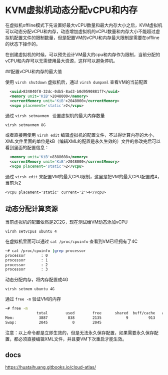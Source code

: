 # KVM虚拟机动态分配vCPU和内存

在虚拟机offline模式下先设置好最大vCPU数量和最大内存大小之后，KVM虚拟机可以动态分配vCPU和内存，动态增加虚拟机的vCPU数量和内存大小不能超过虚拟机配置文件的限制数量，但是配置VM的vCPU和内存最大限制是需要在offline的状态下操作的。

在创建虚拟机的时候，可以预先设计VM最大的cpu和内存作为限制，当前分配的vCPU和内存可以无需使用最大资源，这样可以避免停机。

##配置vCPU和内存的最大值

使用 `virsh shutdown` 虚拟机后，通过 `virsh dumpxml` 查看VM的当前配置

```xml
  <uuid>834040f8-32dc-0db5-8ad3-b0d9590881f7</uuid>
  <memory unit='KiB'>2048000</memory>
  <currentMemory unit='KiB'>2048000</currentMemory>
  <vcpu placement='static'>2</vcpu>
```

通过 `virsh setmaxmem ` 设置虚拟机的最大内存数量

```
virsh setmaxmem 8G
```

或者直接用使用 `virsh edit` 编辑虚拟机的配置文件，不过得计算内存的大小，XML文件里面的单位是kB（编辑XML的配置是永久生效的）文件的修改完后可以看到里面的配置信息：

```xml
  <memory unit='KiB'>8388608</memory>
  <currentMemory unit='KiB'>2048000</currentMemory>
  <vcpu placement='static'>2</vcpu>
```

通过 `virsh edit` 来配置VM的最大CPU限制，这里是把VM的最大CPU配置成4，当前为2

```
<vcpu placement='static' current='2'>4</vcpu>
```

## 动态分配计算资源

当前虚拟机的配置依然是2C2G，现在测试给VM动态添加vCPU

```
virsh setvcpus ubuntu 4
```

在虚拟机里面可以通过 `cat /proc/cpuinfo` 查看到VM已经拥有了4C

```bash
~# cat /proc/cpuinfo |grep processor
processor       : 0
processor       : 1
processor       : 2
processor       : 3
```

动态分配内存，将内存配置成4G

```
virsh setmem ubuntu 4G
```

通过 `free -m` 验证VM的内存

```bash
~# free -m
              total        used        free      shared  buff/cache   available
Mem:           3887         838        2135           9         913        2786
Swap:          2045           0        2045
```

注意：以上命令都是立即生效的，但是无法永久保存配置，如果需要永久保存配置，都必须直接编辑XML文件，并且要VM下次重启才能生效。

## docs

https://huataihuang.gitbooks.io/cloud-atlas/